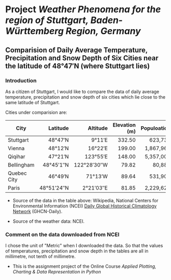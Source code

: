 # Project *Weather Phenomena for the region of Stuttgart, Baden-Württemberg Region, Germany*

## Comparision of Daily Average Temperature, Precipitation and Snow Depth of Six Cities near the latitude of 48°47′N (where Stuttgart lies)

### Introduction

As a citizen of Stuttgart, I would like to compare the data of daily average temperature, precipitation and snow depth of six cities which lie close to the same latitude of Stuttgart. 

Cities under comparision are: 

City | Latitude | Altitude | Elevation (m) | Populoation | Country
-----|---------:|---------:|----------:|-----------:|-----------|
Stuttgart | 48°47′N  | 9°11′E | 332.50 | 623,738 | Germany
Vienna | 48°12′N | 16°22′E | 199.00  | 1,867,960 | Austria
Qiqihar | 47°21′N | 123°55′E |  148.00  | 5,357,003 | China
Bellingham | 48°45′1″N | 122°28′30″W | 79.82  | 80,885 | USA
Quebec City | 46°49′N | 71°13′W | 89.64   | 531,902 | Canada
Paris | 48°51′24″N | 2°21′03″E |  81.85  |  2,229,621 | France


* Source of the data in the table above: Wikipedia, National Centers for Environmental Information (NCEI) [Daily Global Historical Climatology Network](https://www1.ncdc.noaa.gov/pub/data/ghcn/daily/readme.txt) (GHCN-Daily).
 
* Source of the weather data: NCEI.

### Comment on the data downloaded from NCEI

I chose the unit of "Metric" when I downloaded the data. So that the values of temperatures, precipitation and snow depth in the tables are all in millimetre, not tenth of millimetre.  


* This is the assignment project of the Online Course *Applied Plotting, Charting & Data Representation in Python*
